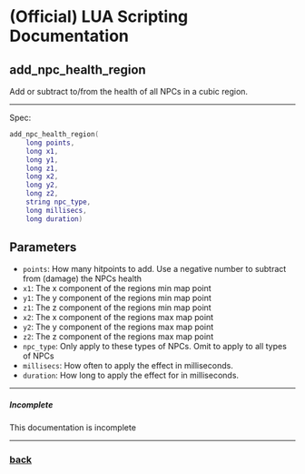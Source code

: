 
# (Official) LUA Scripting Documentation

## add_npc_health_region

Add or subtract to/from the health of all NPCs in a cubic region.

___

Spec:

```lua
add_npc_health_region(
	long points,
	long x1,
	long y1,
	long z1,
	long x2,
	long y2,
	long z2,
	string npc_type,
	long millisecs,
	long duration)
```

## Parameters

- `points`: How many hitpoints to add. Use a negative number to subtract from (damage) the NPCs health
- `x1`: The x component of the regions min map point
- `y1`: The y component of the regions min map point
- `z1`: The z component of the regions min map point
- `x2`: The x component of the regions max map point
- `y2`: The y component of the regions max map point
- `z2`: The z component of the regions max map point
- `npc_type`: Only apply to these types of NPCs. Omit to apply to all types of NPCs
- `millisecs`: How often to apply the effect in milliseconds.
- `duration`: How long to apply the effect for in milliseconds.

___

##### Incomplete

This documentation is incomplete

___

### [back](../npcs)
